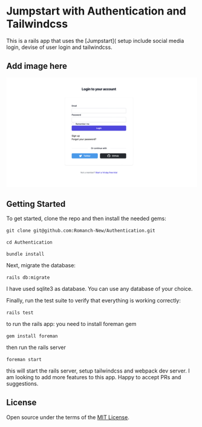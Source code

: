 # Jumpstart with Authentication and Tailwindcss

This is a rails app that uses the [Jumpstart]( setup include 
social media login, devise of user login and tailwindcss.

## Add image here
![example_image](app/assets/images/example_image.png)

## Getting Started

To get started, clone the repo and then install the needed gems:

``` git clone git@github.com:Romanch-New/Authentication.git ```

``` cd Authentication ```

``` bundle install ```

Next, migrate the database:

``` rails db:migrate ```

I have used sqlite3 as database. You can use any database of your choice.

Finally, run the test suite to verify that everything is working correctly:

``` rails test ```

to run the rails app: you need to install foreman gem

``` gem install foreman ```

then run the rails server

``` foreman start ```

this will start the rails server, setup tailwindcss and webpack dev server.
I am looking to add more features to this app.
Happy to accept PRs and suggestions.

## License
Open source under the terms of the [MIT License](https://opensource.org/licenses/MIT).